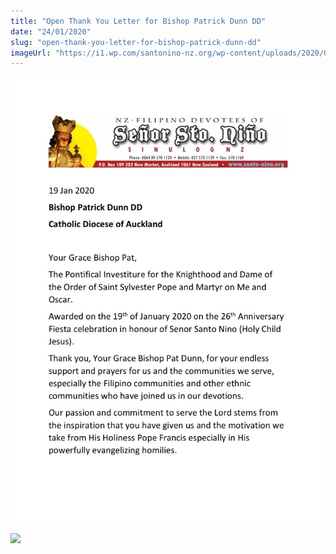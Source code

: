 ```yaml
---
title: "Open Thank You Letter for Bishop Patrick Dunn DD"
date: "24/01/2020"
slug: "open-thank-you-letter-for-bishop-patrick-dunn-dd"
imageUrl: "https://i1.wp.com/santonino-nz.org/wp-content/uploads/2020/01/THANK-YOU-BISHOP-PATRICK-DUNN-19-JAN-2020.jpg?fit=724%2C1024&amp;ssl=1"
---
```


![](assets\images\THANK-YOU-BISHOP-PATRICK-DUNN-19-JAN-2020.jpg)

![](https://i0.wp.com/santonino-nz.org/wp-content/uploads/2020/01/22-THANK-YOU-BISHOP-PATRICK-DUNN-19-JAN-2020-2.jpg?fit=724%2C1024&ssl=1)
